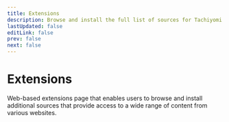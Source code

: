 ```yaml
---
title: Extensions
description: Browse and install the full list of sources for Tachiyomi.
lastUpdated: false
editLink: false
prev: false
next: false
---
```


# Extensions

Web-based extensions page that enables users to browse and install additional sources that provide access to a wide range of content from various websites.

<ExtensionsWrapper/>

<script setup>
import ExtensionsWrapper from '@theme/components/Extensions/ExtensionsWrapper.vue'
</script>
